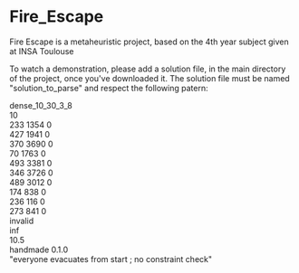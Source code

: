 # Fire_Escape

Fire Escape is a metaheuristic project, based on the 4th year subject given at INSA Toulouse

To watch a demonstration, please add a solution file, in the main directory of the project, once you've downloaded it.
The solution file must be named "solution_to_parse" and respect the following patern:

dense_10_30_3_8\
10\
233 1354 0\
427 1941 0\
370 3690 0\
70 1763 0\
493 3381 0\
346 3726 0\
489 3012 0\
174 838 0\
236 116 0\
273 841 0\
invalid\
inf\
10.5\
handmade 0.1.0\
"everyone evacuates from start ; no constraint check"
